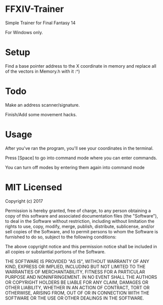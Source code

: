 # FFXIV-Trainer
Simple Trainer for Final Fantasy 14

For Windows only.


# Setup 
Find a base pointer address to the X coordinate in memory and replace all of the vectors in Memory.h with it :^)

# Todo
Make an address scanner/signature. 

Finish/Add some movement hacks.



# Usage
After you've ran the program, you'll see your coordinates in the terminal.

Press [Space] to go into command mode where you can enter commands.

You can turn off modes by entering them again into command mode 


# MIT Licensed 

Copyright (c) 2017

Permission is hereby granted, free of charge, to any person obtaining a copy
of this software and associated documentation files (the "Software"), to deal
in the Software without restriction, including without limitation the rights
to use, copy, modify, merge, publish, distribute, sublicense, and/or sell
copies of the Software, and to permit persons to whom the Software is
furnished to do so, subject to the following conditions:

The above copyright notice and this permission notice shall be included in all
copies or substantial portions of the Software.

THE SOFTWARE IS PROVIDED "AS IS", WITHOUT WARRANTY OF ANY KIND, EXPRESS OR
IMPLIED, INCLUDING BUT NOT LIMITED TO THE WARRANTIES OF MERCHANTABILITY,
FITNESS FOR A PARTICULAR PURPOSE AND NONINFRINGEMENT. IN NO EVENT SHALL THE
AUTHORS OR COPYRIGHT HOLDERS BE LIABLE FOR ANY CLAIM, DAMAGES OR OTHER
LIABILITY, WHETHER IN AN ACTION OF CONTRACT, TORT OR OTHERWISE, ARISING FROM,
OUT OF OR IN CONNECTION WITH THE SOFTWARE OR THE USE OR OTHER DEALINGS IN THE
SOFTWARE.
